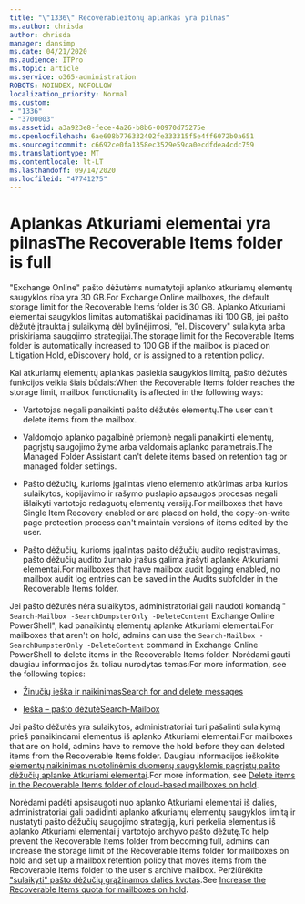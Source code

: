 ```yaml
---
title: "\"1336\" Recoverableitonų aplankas yra pilnas"
ms.author: chrisda
author: chrisda
manager: dansimp
ms.date: 04/21/2020
ms.audience: ITPro
ms.topic: article
ms.service: o365-administration
ROBOTS: NOINDEX, NOFOLLOW
localization_priority: Normal
ms.custom:
- "1336"
- "3700003"
ms.assetid: a3a923e8-fece-4a26-b8b6-00970d75275e
ms.openlocfilehash: 6ae608b776332402fe333315f5e4ff6072b0a651
ms.sourcegitcommit: c6692ce0fa1358ec3529e59ca0ecdfdea4cdc759
ms.translationtype: MT
ms.contentlocale: lt-LT
ms.lasthandoff: 09/14/2020
ms.locfileid: "47741275"
---
```

# <a name="the-recoverable-items-folder-is-full"></a><span data-ttu-id="9afef-102">Aplankas Atkuriami elementai yra pilnas</span><span class="sxs-lookup"><span data-stu-id="9afef-102">The Recoverable Items folder is full</span></span>

<span data-ttu-id="9afef-103">"Exchange Online" pašto dėžutėms numatytoji aplanko atkuriamų elementų saugyklos riba yra 30 GB.</span><span class="sxs-lookup"><span data-stu-id="9afef-103">For Exchange Online mailboxes, the default storage limit for the Recoverable Items folder is 30 GB.</span></span> <span data-ttu-id="9afef-104">Aplanko Atkuriami elementai saugyklos limitas automatiškai padidinamas iki 100 GB, jei pašto dėžutė įtraukta į sulaikymą dėl bylinėjimosi, "el. Discovery" sulaikyta arba priskiriama saugojimo strategijai.</span><span class="sxs-lookup"><span data-stu-id="9afef-104">The storage limit for the Recoverable Items folder is automatically increased to 100 GB if the mailbox is placed on Litigation Hold, eDiscovery hold, or is assigned to a retention policy.</span></span>

<span data-ttu-id="9afef-105">Kai atkuriamų elementų aplankas pasiekia saugyklos limitą, pašto dėžutės funkcijos veikia šiais būdais:</span><span class="sxs-lookup"><span data-stu-id="9afef-105">When the Recoverable Items folder reaches the storage limit, mailbox functionality is affected in the following ways:</span></span>

- <span data-ttu-id="9afef-106">Vartotojas negali panaikinti pašto dėžutės elementų.</span><span class="sxs-lookup"><span data-stu-id="9afef-106">The user can't delete items from the mailbox.</span></span>

- <span data-ttu-id="9afef-107">Valdomojo aplanko pagalbinė priemonė negali panaikinti elementų, pagrįstų saugojimo žyme arba valdomais aplanko parametrais.</span><span class="sxs-lookup"><span data-stu-id="9afef-107">The Managed Folder Assistant can't delete items based on retention tag or managed folder settings.</span></span>

- <span data-ttu-id="9afef-108">Pašto dėžučių, kurioms įgalintas vieno elemento atkūrimas arba kurios sulaikytos, kopijavimo ir rašymo puslapio apsaugos procesas negali išlaikyti vartotojo redaguotų elementų versijų.</span><span class="sxs-lookup"><span data-stu-id="9afef-108">For mailboxes that have Single Item Recovery enabled or are placed on hold, the copy-on-write page protection process can't maintain versions of items edited by the user.</span></span>

- <span data-ttu-id="9afef-109">Pašto dėžučių, kurioms įgalintas pašto dėžučių audito registravimas, pašto dėžučių audito žurnalo įrašus galima įrašyti aplanke Atkuriami elementai.</span><span class="sxs-lookup"><span data-stu-id="9afef-109">For mailboxes that have mailbox audit logging enabled, no mailbox audit log entries can be saved in the Audits subfolder in the Recoverable Items folder.</span></span>

<span data-ttu-id="9afef-110">Jei pašto dėžutės nėra sulaikytos, administratoriai gali naudoti komandą " `Search-Mailbox -SearchDumpsterOnly -DeleteContent` Exchange Online PowerShell", kad panaikintų elementų aplanke Atkuriami elementai.</span><span class="sxs-lookup"><span data-stu-id="9afef-110">For mailboxes that aren't on hold, admins can use the `Search-Mailbox -SearchDumpsterOnly -DeleteContent` command in Exchange Online PowerShell to delete items in the Recoverable Items folder.</span></span> <span data-ttu-id="9afef-111">Norėdami gauti daugiau informacijos žr. toliau nurodytas temas:</span><span class="sxs-lookup"><span data-stu-id="9afef-111">For more information, see the following topics:</span></span>

- [<span data-ttu-id="9afef-112">Žinučių ieška ir naikinimas</span><span class="sxs-lookup"><span data-stu-id="9afef-112">Search for and delete messages</span></span>](https://docs.microsoft.com/microsoft-365/compliance/search-for-and-delete-messagesadmin-help)

- [<span data-ttu-id="9afef-113">Ieška – pašto dėžutė</span><span class="sxs-lookup"><span data-stu-id="9afef-113">Search-Mailbox</span></span>](https://docs.microsoft.com/powershell/module/exchange/mailboxes/Search-Mailbox)

<span data-ttu-id="9afef-114">Jei pašto dėžutės yra sulaikytos, administratoriai turi pašalinti sulaikymą prieš panaikindami elementus iš aplanko Atkuriami elementai.</span><span class="sxs-lookup"><span data-stu-id="9afef-114">For mailboxes that are on hold, admins have to remove the hold before they can deleted items from the Recoverable Items folder.</span></span> <span data-ttu-id="9afef-115">Daugiau informacijos ieškokite [elementų naikinimas nuotolinėmis duomenų saugyklomis pagrįstų pašto dėžučių aplanke Atkuriami elementai](https://docs.microsoft.com/microsoft-365/compliance/delete-items-in-the-recoverable-items-folder-of-mailboxes-on-hold).</span><span class="sxs-lookup"><span data-stu-id="9afef-115">For more information, see [Delete items in the Recoverable Items folder of cloud-based mailboxes on hold](https://docs.microsoft.com/microsoft-365/compliance/delete-items-in-the-recoverable-items-folder-of-mailboxes-on-hold).</span></span>

<span data-ttu-id="9afef-116">Norėdami padėti apsisaugoti nuo aplanko Atkuriami elementai iš dalies, administratoriai gali padidinti aplanko atkuriamų elementų saugyklos limitą ir nustatyti pašto dėžučių saugojimo strategiją, kuri perkelia elementus iš aplanko Atkuriami elementai į vartotojo archyvo pašto dėžutę.</span><span class="sxs-lookup"><span data-stu-id="9afef-116">To help prevent the Recoverable Items folder from becoming full, admins can increase the storage limit of the Recoverable Items folder for mailboxes on hold and set up a mailbox retention policy that moves items from the Recoverable Items folder to the user's archive mailbox.</span></span> <span data-ttu-id="9afef-117">Peržiūrėkite ["sulaikyti" pašto dėžučių grąžinamos dalies kvotas](https://docs.microsoft.com/microsoft-365/compliance/increase-the-recoverable-quota-for-mailboxes-on-hold).</span><span class="sxs-lookup"><span data-stu-id="9afef-117">See [Increase the Recoverable Items quota for mailboxes on hold](https://docs.microsoft.com/microsoft-365/compliance/increase-the-recoverable-quota-for-mailboxes-on-hold).</span></span>
